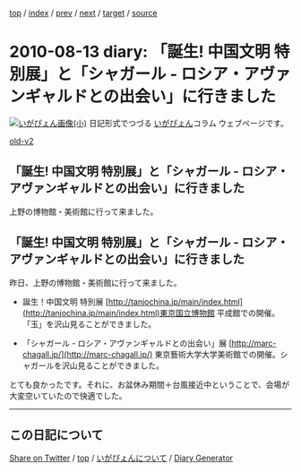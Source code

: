 [top](https://igapyon.github.io/diary/) 
 / [index](https://igapyon.github.io/diary/2010/index.html) 
 / [prev](https://igapyon.github.io/diary/2010/ig100811.html) 
 / [next](https://igapyon.github.io/diary/2010/ig100818.html) 
 / [target](https://igapyon.github.io/diary/2010/ig100813.html) 
 / [source](https://github.com/igapyon/diary/blob/gh-pages/2010/ig100813.html.src.md) 

2010-08-13 diary: 「誕生! 中国文明 特別展」と「シャガール - ロシア・アヴァンギャルドとの出会い」に行きました
=====================================================================================================
[![いがぴょん画像(小)](https://igapyon.github.io/diary/images/iga200306s.jpg "いがぴょん")](https://igapyon.github.io/diary/memo/memoigapyon.html) 日記形式でつづる [いがぴょん](https://igapyon.github.io/diary/memo/memoigapyon.html)コラム ウェブページです。

[old-v2](ig100813-orig.html)

## 「誕生! 中国文明 特別展」と「シャガール - ロシア・アヴァンギャルドとの出会い」に行きました

上野の博物館・美術館に行って来ました。


## 「誕生! 中国文明 特別展」と「シャガール - ロシア・アヴァンギャルドとの出会い」に行きました

昨日、上野の博物館・美術館に行って来ました。

* 誕生！中国文明 特別展
  [http://tanjochina.jp/main/index.html](http://tanjochina.jp/main/index.html)東京国立博物館 平成館での開催。「玉」を沢山見ることができました。
  
* 「シャガール - ロシア・アヴァンギャルドとの出会い」展
  [http://marc-chagall.jp/](http://marc-chagall.jp/)
  東京藝術大学大学美術館での開催。シャガールを沢山見ることができました。

とても良かったです。それに、お盆休み期間＋台風接近中ということで、会場が大変空いていたので快適でした。

----------------------------------------------------------------------------------------------------

## この日記について

[Share on Twitter](https://twitter.com/intent/tweet?hashtags=igapyon%2Cdiary%2C%E3%81%84%E3%81%8C%E3%81%B4%E3%82%87%E3%82%93&text=%E3%80%8C%E8%AA%95%E7%94%9F%21+%E4%B8%AD%E5%9B%BD%E6%96%87%E6%98%8E+%E7%89%B9%E5%88%A5%E5%B1%95%E3%80%8D%E3%81%A8%E3%80%8C%E3%82%B7%E3%83%A3%E3%82%AC%E3%83%BC%E3%83%AB+-+%E3%83%AD%E3%82%B7%E3%82%A2%E3%83%BB%E3%82%A2%E3%83%B4%E3%82%A1%E3%83%B3%E3%82%AE%E3%83%A3%E3%83%AB%E3%83%89%E3%81%A8%E3%81%AE%E5%87%BA%E4%BC%9A%E3%81%84%E3%80%8D%E3%81%AB%E8%A1%8C%E3%81%8D%E3%81%BE%E3%81%97%E3%81%9F&url=https%3A%2F%2Figapyon.github.io%2Fdiary%2F2010%2Fig100813.html) / [top](https://igapyon.github.io/diary/) / [いがぴょんについて](https://igapyon.github.io/diary/memo/memoigapyon.html) / [Diary Generator](https://github.com/igapyon/igapyonv3)
